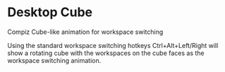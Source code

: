 # Desktop Cube

Compiz Cube-like animation for workspace switching

Using the standard workspace switching hotkeys Ctrl+Alt+Left/Right will show a rotating cube with the workspaces on the cube faces as the workspace switching animation.
